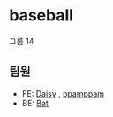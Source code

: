 # baseball
그룹 14

## 팀원

- FE: [Daisy](https://github.com/damilog)
      , [ppamppam](https://github.com/ppamppamman)
- BE: [Bat](https://github.com/kjk402)
